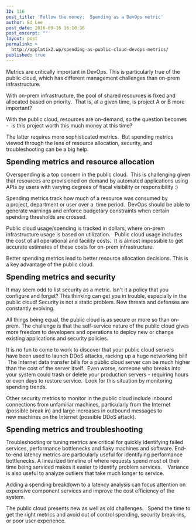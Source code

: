 ```yaml
---
ID: 116
post_title: 'Follow the money:  Spending as a DevOps metric'
author: Ed Lee
post_date: 2016-09-16 16:10:36
post_excerpt: ""
layout: post
permalink: >
  http://applatix2.wp/spending-as-public-cloud-devops-metrics/
published: true
---
```

<p class="p1"><span class="s1">Metrics are critically important in DevOps. This is particularly true of the public cloud, which has different management challenges than on-prem infrastructure.</span></p><p class="p1"><span class="s1">With on-prem infrastructure, the pool of shared resources is fixed and allocated based on priority.  That is, a</span><span class="s1">t a given time, is project A or B more important? </span></p><p class="p1"><span class="s1">With the public cloud, resources are on-demand, so the question becomes -  is this project worth this much money at this time?</span></p><p class="p1">The latter requires more sophisticated metrics.  But spending metrics viewed through the lens of<span class="s1"> resource allocation, security, and troubleshooting can be a big help.   </span></p><p class="p1"><span class="s1" style="font-size: 20px;"><b>Spending metrics and resource allocation</b></span></p><p class="p1"><span class="s1">Overspending is a top concern in the public cloud.  This is challenging given that resources are provisioned on demand by automated applications using APIs by users with varying degrees of fiscal visibility or responsibility :)</span></p><p class="p1">Spending metrics track how much of a resource was consumed by a project, department or user over a  time period.  DevOps should be able to generate warnings and enforce budgetary constraints when certain spending thresholds are crossed. </p><p class="p1"><span class="s1">Public cloud usage/spending is tracked in dollars, where on-prem infrastructure usage is based on utilization.   </span><span class="s1">Public cloud usage includes the cost of all operational and facility costs.  It is almost impossible to get accurate estimates of these costs for on-prem infrastructure.</span></p><p class="p1"><span class="s1">Better spending metrics lead to better resource allocation decisions. This is a key advantage of the public cloud. </span></p><p class="p1"><span class="s1" style="font-size: 20px;"><b>Spending metrics and security</b></span></p><p class="p1"><span class="s1">It may seem odd to list security as a metric. Isn't it a policy that you configure and forget? This thinking can get you in trouble, especially in the public cloud! Security is not a static problem. New threats and defenses are constantly evolving.</span></p><p class="p1"><span class="s1">All things being equal, the public cloud is as secure or more so than on-prem. The challenge is that the self-service nature of the public cloud gives more freedom to developers and operations to deploy new or change existing applications and security policies.</span></p><p class="p1"><span class="s1">It is no fun to come to work to discover that your public cloud servers have been used to launch DDoS attacks, racking up a huge networking bill!  The Internet data transfer bills for a public cloud server can be much higher than the cost of the server itself.  Even worse, someone who breaks into your system could trash or delete your production servers - requiring hours or even days to restore service.  Look for this situation by monitoring spending trends.</span></p><p class="p1"><span class="s1">Other security metrics to monitor in the public cloud include inbound connections from unfamiliar machines, particularly from the Internet (possible break in) and large increases in outbound messages to new machines on the Internet (possible DDoS attack).</span></p><p class="p1"><span class="s1" style="font-size: 20px;"><b>Spending metrics and troubleshooting</b></span></p><p class="p1"><span class="s1">Troubleshooting or tuning metrics are critical for quickly identifying failed services, performance bottlenecks and flaky machines and software. End-to-end latency metrics are particularly useful for identifying performance bottlenecks. A linearized timeline of where requests spend most of their time being serviced makes it easier to identify problem services.    V</span><span class="s1">ariance is also useful to analyze outliers that take much longer to service.</span></p><p class="p1"><span class="s1">Adding a spending breakdown to a latency analysis can focus attention on expensive component services and improve the cost efficiency of the system.</span></p><p class="p1"><span class="s1">The public cloud presents new as well as old challenges.   </span><span class="s1">Spend the time to get the right metrics and avoid out of control spending, security break-ins, or poor user experience.</span></p>